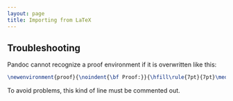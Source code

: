 ```yaml
---
layout: page
title: Importing from LaTeX
---
```


## Troubleshooting

Pandoc cannot recognize a proof environment if it is overwritten like this:

```latex
\newenvironment{proof}{\noindent{\bf Proof:}}{\hfill\rule{7pt}{7pt}\medskip}
```

To avoid problems, this kind of line must be commented out.
